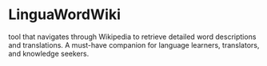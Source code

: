# LinguaWordWiki
tool that navigates through Wikipedia to retrieve detailed word descriptions and translations. A must-have companion for language learners, translators, and knowledge seekers.
